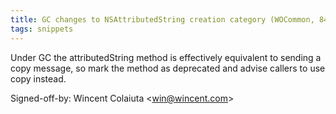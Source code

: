 ```yaml
---
title: GC changes to NSAttributedString creation category (WOCommon, 84bcfe4)
tags: snippets
---
```


Under GC the attributedString method is effectively equivalent to sending a copy message, so mark the method as deprecated and advise callers to use copy instead.

Signed-off-by: Wincent Colaiuta &lt;win@wincent.com&gt;
